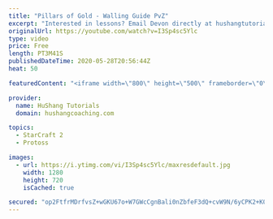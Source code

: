 ```yaml
---
title: "Pillars of Gold - Walling Guide PvZ"
excerpt: "Interested in lessons? Email Devon directly at hushangtutorials@outlook.com ------------------------------------------------------------------------------------------------------- Want to support HuShang Tutorials directly? Patreon is a website where you can contribute a monthly donation that will help"
originalUrl: https://youtube.com/watch?v=I3Sp4sc5Ylc
type: video
price: Free
length: PT3M41S
publishedDateTime: 2020-05-28T20:56:44Z
heat: 50

featuredContent: "<iframe width=\"800\" height=\"500\" frameborder=\"0\" src=\"https://www.youtube.com/embed/I3Sp4sc5Ylc\" allow=\"accelerometer; autoplay; encrypted-media; gyroscope; picture-in-picture\" allowfullscreen></iframe>"

provider:
  name: HuShang Tutorials
  domain: hushangcoaching.com

topics:
  - StarCraft 2
  - Protoss

images:
  - url: https://i.ytimg.com/vi/I3Sp4sc5Ylc/maxresdefault.jpg
    width: 1280
    height: 720
    isCached: true

secured: "op2FtfrMDrfvsZ+wGKU67o+W7GWcCgnBali0nZbfeF3dQ+cvW9N/6yCPK2+K0cw7XI9QW0jZglgGsBWQTRsMQKHdS2JiO4FIhp3CVqR1J14g/ZhlDfKOadkfRWEOaS0jVCmvdQolbkq/emM/jVZIsnG03NJ5tayq/tAMqArvFW70gdsdOgN7+RpV2QngsCFKPkmpkOEg9pILXNXrMO2/lLlE8DuPPAB3OXUeVyTseFT1JmwNZ3eOhAHdf0R2psh2vg327N9N5+/EJnNUeEtsnaaSAkcgdiY/DL9nKQyJbbChHLosHw3aBmjNgq+7eunrqqBVW1bn0AQWqckB0FA4MIAIJ6pNSD6BWcUjHOvBoYzHBruecM/Wqd89KXDmz/DPLQ7QNiE97BHSMspNPZQsm+HAWfU7r1tmL1CblWvVG8M=;TQNRNfqVVo5glpTB9xUL6w=="
---
```


